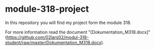 # module-318-project

In this repository you will find my project form the module 318.

For more information read the document "[Dokumentation_M318.docx]"(https://github.com/02lars02/modul-318-student/raw/master/Dokumentation_M318.docx).
